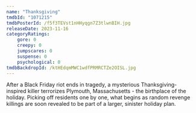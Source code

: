 ```yaml
---
name: "Thanksgiving"
tmdbId: "1071215"
tmdbPosterId: /f5f3TEVst1nHHyqgn7Z3tlwnBIH.jpg
releaseDate: 2023-11-16
categoryRatings:
    gore: 0
    creepy: 0
    jumpscares: 0
    suspense: 0
    psychological: 0
tmdbBackdropId: /ktHEdqmMWC1wdfPRMRCTZe2OISL.jpg
---
```

After a Black Friday riot ends in tragedy, a mysterious Thanksgiving-inspired killer terrorizes Plymouth, Massachusetts - the birthplace of the holiday. Picking off residents one by one, what begins as random revenge killings are soon revealed to be part of a larger, sinister holiday plan.
